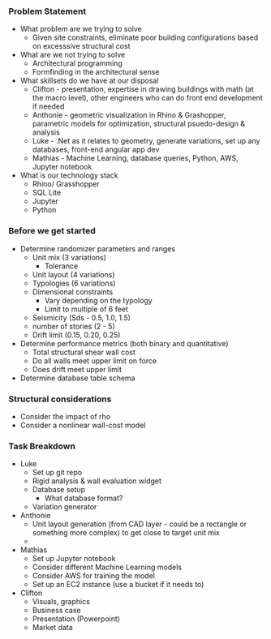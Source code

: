 ### Problem Statement
* What problem are we trying to solve
    * Given site constraints, eliminate poor building configurations based on excesssive structural cost
* What are we not trying to solve
    * Architectural programming
    * Formfinding in the architectural sense
* What skillsets do we have at our disposal
    * Clifton - presentation, expertise in drawing buildings with math (at the macro level), other engineers who can do front end development if needed
    * Anthonie - geometric visualization in Rhino & Grashopper, parametric models for optimization, structural psuedo-design & analysis
    * Luke - .Net as it relates to geometry, generate variations, set up any databases, front-end angular app dev
    * Mathias - Machine Learning, database queries, Python, AWS, Jupyter notebook
* What is our technology stack
    * Rhino/ Grasshopper
    * SQL Lite
    * Jupyter
    * Python

### Before we get started
* Determine randomizer parameters and ranges
    * Unit mix (3 variations)
        * Tolerance
    * Unit layout (4 variations)
    * Typologies (6 variations)
    * Dimensional constraints
        * Vary depending on the typology
        * Limit to multiple of 6 feet
    * Seismicity (Sds - 0.5, 1.0, 1.5)
    * number of stories (2 - 5)
    * Drift limit (0.15, 0.20, 0.25)
* Determine performance metrics (both binary and quantitative)
    * Total structural shear wall cost
    * Do all walls meet upper limit on force
    * Does drift meet upper limit
* Determine database table schema

### Structural considerations
* Consider the impact of rho
* Consider a nonlinear wall-cost model

### Task Breakdown

* Luke
    * Set up git repo
    * Rigid analysis & wall evaluation widget
    * Database setup
        * What database format?
    * Variation generator
* Anthonie
    * Unit layout generation (from CAD layer - could be a rectangle or something more complex) to get close to target unit mix
    * 
* Mathias
    * Set up Jupyter notebook
    * Consider different Machine Learning models
    * Consider AWS for training the model
    * Set up an EC2 instance (use a bucket if it needs to)
* Clifton
    * Visuals, graphics
    * Business case
    * Presentation (Powerpoint)
    * Market data

